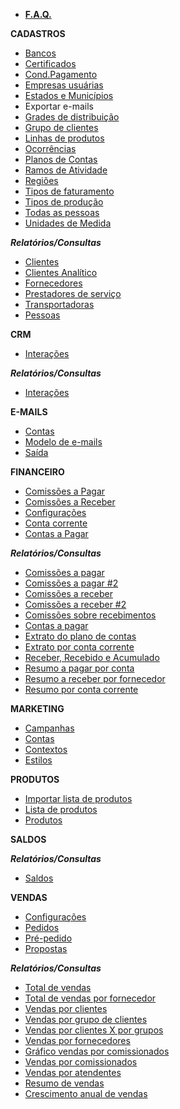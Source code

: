 - [**F.A.Q.**](/faq/faq.md)

**CADASTROS**
- [Bancos](/cadastros/bancos.md)
- [Certificados](/cadastros/certificados.md)
- [Cond.Pagamento](/cadastros/condicaopagamento.md)
- [Empresas usuárias](/cadastros/empresapublico.md)
- [Estados e Municípios](/cadastros/estado.md)
- Exportar e-mails
- [Grades de distribuição](/cadastros/grade.md)
- [Grupo de clientes](/cadastros/grupoclientes.md)
- [Linhas de produtos](/cadastros/linhasdeproduto.md)
- [Ocorrências](/cadastros/ocorrencias.md)
- [Planos de Contas](/cadastros/planoconta.md)
- [Ramos de Atividade](/cadastros/ramoatividade.md)
- [Regiões](/cadastros/regiao.md)
- [Tipos de faturamento](/cadastros/tipofaturamento.md)
- [Tipos de produção](/cadastros/tiposproducao.md)
- [Todas as pessoas](/cadastros/pessoa.md)
- [Unidades de Medida](/cadastros/unidadesmedida.md)

***Relatórios/Consultas***
- [Clientes](/cadastros/relatorios/clientes.md)
- [Clientes Analítico](/cadastros/relatorios/clientesanalitico.md)
- [Fornecedores](/cadastros/relatorios/fornecedores.md)
- [Prestadores de serviço](/cadastros/relatorios/prestadoresservico.md)
- [Transportadoras](/cadastros/relatorios/transportadoras.md)
- [Pessoas](/cadastros/relatorios/pessoas.md)

**CRM**
- [Interações](/crm/interacoes.md)

***Relatórios/Consultas***
- [Interações](/crm/relatorios/interacoes.md)

**E-MAILS**
- [Contas](/emails/contas.md)
- [Modelo de e-mails](/emails/modeloemails.md)
- [Saída](/emails/saidas.md)

**FINANCEIRO**
- [Comissões a Pagar](/financeiro/comissoespagar.md)
- [Comissões a Receber](/financeiro/comissoesreceber.md)
- [Configurações](/financeiro/configuracoes.md)
- [Conta corrente](/financeiro/contacorrente.md)
- [Contas a Pagar](/financeiro/contaspagar.md)

***Relatórios/Consultas***
- [Comissões a pagar](/financeiro/relatorios/comissoespagar.md)
- [Comissões a pagar #2](/financeiro/relatorios/comissoespgar2.md)
- [Comissões a receber](/financeiro/relatorios/comissoesreceber.md)
- [Comissões a receber #2](/financeiro/relatorios/comissoesreceber2.md)
- [Comissões sobre recebimentos](/financeiro/relatorios/comissoessobrerecebimentos.md)
- [Contas a pagar](/financeiro/relatorios/contaspagar.md)
- [Extrato do plano de contas](/financeiro/relatorios/extratoplanocontas.md)
- [Extrato por conta corrente](/financeiro/relatorios/extratocontacorrente.md)
- [Receber, Recebido e Acumulado](/financeiro/relatorios/receberrecebidoacumulado.md)
- [Resumo a pagar por conta](/financeiro/relatorios/resumopagarconta.md)
- [Resumo a receber por fornecedor](/financeiro/relatorios/resumoreceberfornecedor.md)
- [Resumo por conta corrente](/financeiro/relatorios/resumocontacorrente.md)

**MARKETING**
- [Campanhas](/marketing/campanhas.md)
- [Contas](/marketing/contas.md)
- [Contextos](/marketing/contextos.md)
- [Estilos](/marketing/estilos.md)

**PRODUTOS**
- [Importar lista de produtos](/produtos/importarlistaprodutos.md)
- [Lista de produtos](/produtos/listaprodutos.md)
- [Produtos](/produtos/produtos.md)

**SALDOS**

***Relatórios/Consultas***
- [Saldos](/saldos/saldos.md)

**VENDAS**
- [Configurações](/vendas/configuracoes.md)
- [Pedidos](/vendas/pedido.md)
- [Pré-pedido](/vendas/prepedido.md)
- [Propostas](/vendas/proposta.md)

***Relatórios/Consultas***
- [Total de vendas](/vendas/relatorios/totalvendas.md)
- [Total de vendas por fornecedor](/vendas/relatorios/totalvendasfornecedor.md)
- [Vendas por clientes](/vendas/relatorios/vendasclientes.md)
- [Vendas por grupo de clientes](/vendas/relatorios/vendasgrupoclientes.md)
- [Vendas por clientes X por grupos](/vendas/relatorios/vendasclientesxgrupos.md)
- [Vendas por fornecedores](/vendas/relatorios/vendasfornecedores.md)
- [Gráfico vendas por comissionados](/vendas/relatorios/graficovenfascomissionados.md)
- [Vendas por comissionados](/vendas/relatorios/vendascomissionados.md)
- [Vendas por atendentes](/vendas/relatorios/vendasatendentes.md)
- [Resumo de vendas](/vendas/relatorios/resumovendas.md)
- [Crescimento anual de vendas](/vendas/relatorios/crescimentoanualvendas.md)


